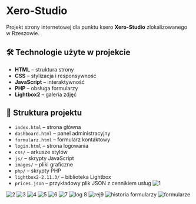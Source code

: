# Xero-Studio

Projekt strony internetowej dla punktu ksero **Xero-Studio** zlokalizowanego w Rzeszowie.

## 🛠️ Technologie użyte w projekcie

- **HTML** – struktura strony
- **CSS** – stylizacja i responsywność
- **JavaScript** – interaktywność
- **PHP** – obsługa formularzy
- **Lightbox2** – galeria zdjęć

## 📂 Struktura projektu

- `index.html` – strona główna
- `dashboard.html` – panel administracyjny
- `formularz.html` – formularz kontaktowy
- `login.html` – strona logowania
- `css/` – arkusze stylów
- `js/` – skrypty JavaScript
- `images/` – pliki graficzne
- `php/` – skrypty PHP
- `lightbox2-2.11.3/` – biblioteka Lightbox
- `prices.json` – przykładowy plik JSON z cennikiem usług
![1](https://github.com/user-attachments/assets/18f545ab-282e-4267-a219-908ab4c73daf)

![2](https://github.com/user-attachments/assets/d83cc8d9-a341-4f46-acad-9db56ee95b62)
![3](https://github.com/user-attachments/assets/8d6868b7-9082-4de8-9432-52c7f87d9af2)
![4](https://github.com/user-attachments/assets/933d6e8f-e880-4b78-9528-342a631fee1f)
![5](https://github.com/user-attachments/assets/527b8c38-d150-49ab-8176-ea6c8cf9eeaa)
![6](https://github.com/user-attachments/assets/af788312-6445-4d9b-ac5c-122f09223765)
![7](https://github.com/user-attachments/assets/dec8e316-2ec6-4851-930b-3cab0ced1254)
![log 8](https://github.com/user-attachments/assets/5b6a8222-6978-4e59-9fb0-8db09d127610)
![rej9](https://github.com/user-attachments/assets/ea8dce4a-fe72-4857-830f-78f542506d1b)
![historia formularzy](https://github.com/user-attachments/assets/9160aa92-88c3-4820-a4cd-38c1c4c3aca0)
![formularze](https://github.com/user-attachments/assets/543834c4-487d-4395-9f1b-75482a10f10d)
